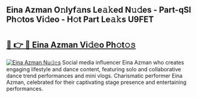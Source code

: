 ## Eina Azman O𝚗lyf𝚊ns Le𝚊𝚔ed N𝚞𝚍es - Part-qSl Ph𝚘tos Vi𝚍eo - H𝚘t Part Le𝚊𝚔s U9FET

# <h2><a href="http://hf10ai.feru.top/?c=Eina+Azman">🔗 👉 🔴 Eina Azman Vi𝚍𝚎o Ph𝚘t𝚘𝚜</a></h2>

[![Eina Azman Nu𝚍𝚎s](https://i.imgur.com/0TWrTi3.gif)](http://hf10ai.feru.top/?c=Eina+Azman)
Social media influencer Eina Azman who creates engaging lifestyle and dance content, featuring solo and collaborative dance trend performances and mini vlogs. Charismatic performer Eina Azman, celebrated for their captivating stage presence and entertaining performances. 
